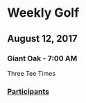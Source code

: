 # Weekly Golf  
## August 12, 2017  
### Giant Oak - 7:00 AM  
Three Tee Times  




### [Participants](https://github.com/eesparty/WeeklyGolf/projects/1)
